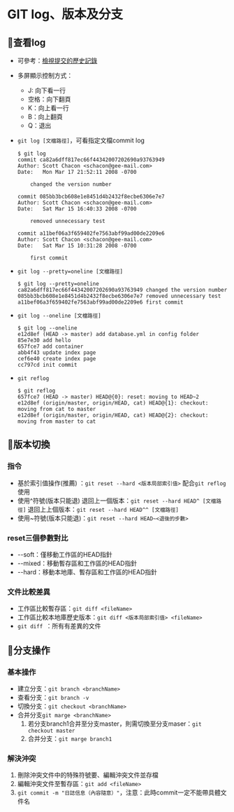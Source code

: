 # GIT log、版本及分支
## 🧾查看log
- 可參考：[檢視提交的歷史記錄](https://git-scm.com/book/zh-tw/v2/Git-%E5%9F%BA%E7%A4%8E-%E6%AA%A2%E8%A6%96%E6%8F%90%E4%BA%A4%E7%9A%84%E6%AD%B7%E5%8F%B2%E8%A8%98%E9%8C%84)
- 多屏顯示控制方式：
	- J: 向下看一行
	- 空格：向下翻頁
	- K：向上看一行
	- B：向上翻頁
	- Q：退出

- `git log [文檔路徑]`，可看指定文檔commit log
	```console
	$ git log
	commit ca82a6dff817ec66f44342007202690a93763949
	Author: Scott Chacon <schacon@gee-mail.com>
	Date:   Mon Mar 17 21:52:11 2008 -0700

		changed the version number

	commit 085bb3bcb608e1e8451d4b2432f8ecbe6306e7e7
	Author: Scott Chacon <schacon@gee-mail.com>
	Date:   Sat Mar 15 16:40:33 2008 -0700

		removed unnecessary test

	commit a11bef06a3f659402fe7563abf99ad00de2209e6
	Author: Scott Chacon <schacon@gee-mail.com>
	Date:   Sat Mar 15 10:31:28 2008 -0700

		first commit
	```

- `git log --pretty=oneline [文檔路徑]`
	```console
	$ git log --pretty=oneline
	ca82a6dff817ec66f44342007202690a93763949 changed the version number
	085bb3bcb608e1e8451d4b2432f8ecbe6306e7e7 removed unnecessary test
	a11bef06a3f659402fe7563abf99ad00de2209e6 first commit
	```

- `git log --oneline [文檔路徑]`
	```console
	$ git log --oneline
	e12d8ef (HEAD -> master) add database.yml in config folder
	85e7e30 add hello
	657fce7 add container
	abb4f43 update index page
	cef6e40 create index page
	cc797cd init commit
	```

- `git reflog`
	```console
	$ git reflog
	657fce7 (HEAD -> master) HEAD@{0}: reset: moving to HEAD~2
	e12d8ef (origin/master, origin/HEAD, cat) HEAD@{1}: checkout: moving from cat to master
	e12d8ef (origin/master, origin/HEAD, cat) HEAD@{2}: checkout: moving from master to cat
	```

## 🧾版本切換
### 指令
- 基於索引值操作(推薦) ：`git reset --hard <版本局部索引值>`
配合`git reflog`使用
- 使用^符號(版本只能退)
退回上一個版本：`git reset --hard HEAD^ [文檔路徑]`
退回上上個版本：`git reset --hard HEAD^^ [文檔路徑]`
- 使用~符號(版本只能退)：`git reset --hard HEAD~<退後的步數>`

### reset三個參數對比
-  \--soft：僅移動工作區的HEAD指針
-  \--mixed：移動暫存區和工作區的HEAD指針
-  \--hard：移動本地庫、暫存區和工作區的HEAD指針

### 文件比較差異
- 工作區比較暫存區：`git diff <fileName>`
- 工作區比較本地庫歷史版本：`git diff <版本局部索引值> <fileName>`
- `git diff `：所有有差異的文件
    
## 🧾分支操作
### 基本操作
- 建立分支：`git branch <branchName>`
- 查看分支：`git branch -v`
- 切換分支：`git checkout <branchName>`
- 合并分支`git marge <branchName>`
	1. 若分支branch1合并至分支master，則需切換至分支maser：`git checkout master`
	2. 合并分支：`git marge branch1`

### 解決沖突
1.  刪除沖突文件中的特殊符號要、編輯沖突文件並存檔
2.  編輯沖突文件至暫存區：`git add <fileName>`
3.  `git commit -m "日誌信息（內容隨意）"`，注意：此時commit一定不能帶具體文件名